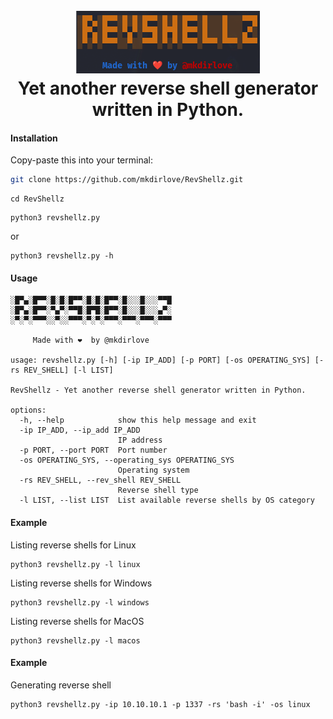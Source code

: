 <h1 align="center">
  <br>
  <a href="https://github.com/mkdirlove/RevShellz"><img src="https://github.com/mkdirlove/RevShellz/blob/main/logo.png" alt="RevShellz
"></a>
  <br>
  Yet another reverse shell generator written in Python.
  <br>
</h1>

#### Installation

Copy-paste this into your terminal:

```sh
git clone https://github.com/mkdirlove/RevShellz.git
```
```
cd RevShellz
```
```
python3 revshellz.py
```
or
```
python3 revshellz.py -h
```
#### Usage
``` 
░█▀▄░█▀▀░█░█░█▀▀░█░█░█▀▀░█░░░█░░░▀▀█
░█▀▄░█▀▀░▀▄▀░▀▀█░█▀█░█▀▀░█░░░█░░░▄▀░
░▀░▀░▀▀▀░░▀░░▀▀▀░▀░▀░▀▀▀░▀▀▀░▀▀▀░▀▀▀

     Made with ❤️  by @mkdirlove

usage: revshellz.py [-h] [-ip IP_ADD] [-p PORT] [-os OPERATING_SYS] [-rs REV_SHELL] [-l LIST]

RevShellz - Yet another reverse shell generator written in Python.

options:
  -h, --help            show this help message and exit
  -ip IP_ADD, --ip_add IP_ADD
                        IP address
  -p PORT, --port PORT  Port number
  -os OPERATING_SYS, --operating_sys OPERATING_SYS
                        Operating system
  -rs REV_SHELL, --rev_shell REV_SHELL
                        Reverse shell type
  -l LIST, --list LIST  List available reverse shells by OS category

```
#### Example

Listing reverse shells for Linux
```
python3 revshellz.py -l linux
```
Listing reverse shells for Windows
```
python3 revshellz.py -l windows
```
Listing reverse shells for MacOS
```
python3 revshellz.py -l macos
```

#### Example

Generating reverse shell
```
python3 revshellz.py -ip 10.10.10.1 -p 1337 -rs 'bash -i' -os linux
```
